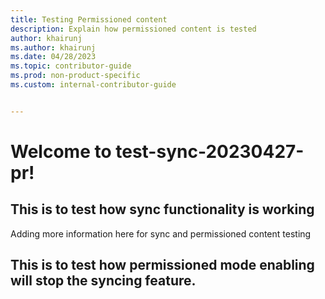 ```yaml
---
title: Testing Permissioned content
description: Explain how permissioned content is tested 
author: khairunj
ms.author: khairunj
ms.date: 04/28/2023
ms.topic: contributor-guide
ms.prod: non-product-specific
ms.custom: internal-contributor-guide


---
```

# Welcome to test-sync-20230427-pr!

## This is to test how sync functionality is working
Adding more information here for sync and permissioned content testing
## This is to test how permissioned mode enabling will stop the syncing feature.

